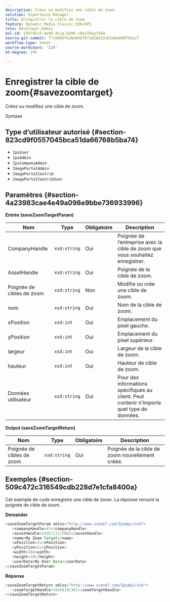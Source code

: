 ```yaml
---
description: Créez ou modifiez une cible de zoom.
solution: Experience Manager
title: Enregistrer la cible de zoom
feature: Dynamic Media Classic,SDK/API
role: Developer,Admin
exl-id: 595fd5c8-4e98-4c1a-b396-c8e170aaf454
source-git-commit: 77c88d5fe20e048f6fad2bb23cb1abe090793acf
workflow-type: tm+mt
source-wordcount: '124'
ht-degree: 19%

---
```


# Enregistrer la cible de zoom{#savezoomtarget}

Créez ou modifiez une cible de zoom.

Syntaxe

## Type d’utilisateur autorisé {#section-823cd9f0557045bca51da66768b5ba74}

* `IpsUser`
* `IpsAdmin`
* `IpsCompanyAdmin`
* `ImagePortalAdmin`
* `ImagePortalContrib`
* `ImagePortalContribUser`

## Paramètres {#section-4a23983cae4e49a098e9bbe736933996}

**Entrée (saveZoomTargetParam)**

| Nom | Type | Obligatoire | Description |
|---|---|---|---|
| CompanyHandle | `xsd:string` | Oui | Poignée de l’entreprise avec la cible de zoom que vous souhaitez enregistrer. |
| AssetHandle | `xsd:string` | Oui | Poignée de la cible de zoom. |
| Poignée de cibles de zoom | `xsd:string` | Non | Modifie ou crée une cible de zoom. |
| nom | `xsd:string` | Oui | Nom de la cible de zoom. |
| xPosition | `xsd:int` | Oui | Emplacement du pixel gauche. |
| yPosition | `xsd:int` | Oui | Emplacement du pixel supérieur. |
| largeur | `xsd:int` | Oui | Largeur de la cible de zoom. |
| hauteur | `xsd:int` | Oui | Hauteur de cible de zoom. |
| Données utilisateur | `xsd:string` | Oui | Pour des informations spécifiques au client. Peut contenir n’importe quel type de données. |

**Output (saveZoomTargetReturn)**

| Nom | Type | Obligatoire | Description |
|---|---|---|---|
| Poignée de cibles de zoom | `xsd:string` | Oui | Poignée de la cible de zoom nouvellement créée. |

## Exemples {#section-509c472c316549cdb228d7e1cfa8400a}

Cet exemple de code enregistre une cible de zoom. La réponse renvoie la poignée de cible de zoom.

**Demander**

```java
<saveZoomTargetParam xmlns="http://www.scene7.com/IpsApi/xsd">
   <companyHandle>47</companyHandle>
   <assetHandle>24267|1|17063</assetHandle>
   <name>My Zoom Target</name>
   <xPosition>2</xPosition>
   <yPosition>2</yPosition>
   <width>10</width>
   <height>10</height>
   <userData>My User Data</userData>
</saveZoomTargetParam>
```

**Réponse**

```java
<saveZoomTargetReturn xmlns="http://www.scene7.com/IpsApi/xsd">
   <zoomTargetHandle>34194|9|301</zoomTargetHandle>
</saveZoomTargetReturn>
```
